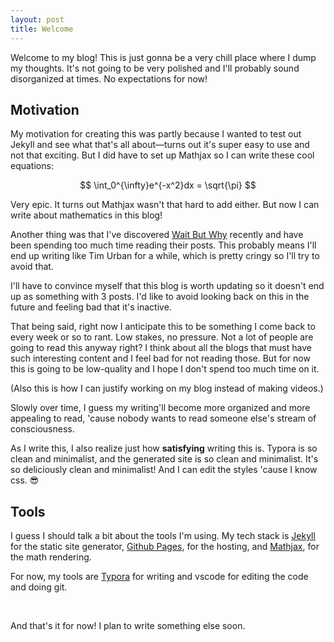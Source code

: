 ```yaml
---
layout: post
title: Welcome
---
```


Welcome to my blog! This is just gonna be a very chill place where I dump my thoughts. It's not going to be very polished and I'll probably sound disorganized at times. No expectations for now!

## Motivation

My motivation for creating this was partly because I wanted to test out Jekyll and see what that's all about—turns out it's super easy to use and not that exciting. But I did have to set up Mathjax so I can write these cool equations:

$$
\int_0^{\infty}e^{-x^2}dx = \sqrt{\pi}
$$

Very epic. It turns out Mathjax wasn't that hard to add either. But now I can write about mathematics in this blog!

Another thing was that I've discovered [Wait But Why](https://www.waitbutwhy.com) recently and have been spending too much time reading their posts. This probably means I'll end up writing like Tim Urban for a while, which is pretty cringy so I'll try to avoid that.

I'll have to convince myself that this blog is worth updating so it doesn't end up as something with 3 posts. I'd like to avoid looking back on this in the future and feeling bad that it's inactive.

That being said, right now I anticipate this to be something I come back to every week or so to rant. Low stakes, no pressure. Not a lot of people are going to read this anyway right? I think about all the blogs that must have such interesting content and I feel bad for not reading those. But for now this is going to be low-quality and I hope I don't spend too much time on it.

(Also this is how I can justify working on my blog instead of making videos.)

Slowly over time, I guess my writing'll become more organized and more appealing to read, 'cause nobody wants to read someone else's stream of consciousness.

As I write this, I also realize just how **satisfying** writing this is. Typora is so clean and minimalist, and the generated site is so clean and minimalist. It's so deliciously clean and minimalist! And I can edit the styles 'cause I know css. 😎

## Tools

I guess I should talk a bit about the tools I'm using. My tech stack is [Jekyll](https://jekyllrb.com/) for the static site generator, [Github Pages](https://pages.github.com/), for the hosting, and [Mathjax](https://www.mathjax.org/), for the math rendering.

For now, my tools are [Typora](https://typora.io/) for writing and vscode for editing the code and doing git.

<br>

And that's it for now! I plan to write something else soon.